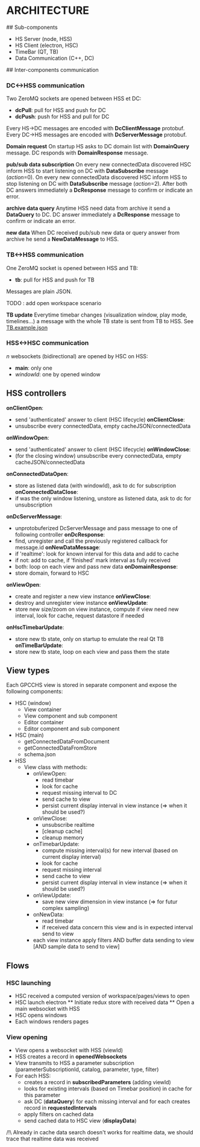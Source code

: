 # ARCHITECTURE

## Sub-components
* HS Server (node, HSS)
* HS Client (electron, HSC)
* TimeBar (QT, TB)
* Data Communication (C++, DC)

## Inter-components communication

### DC<->HSS communication

Two ZeroMQ sockets are opened between HSS et DC:
* **dcPull**: pull for HSS and push for DC
* **dcPush**: push for HSS and pull for DC

Every HS->DC messages are encoded with **DcClientMessage** protobuf.
Every DC->HS messages are encoded with **DcServerMessage** protobuf.

**Domain request**
On startup HS asks to DC domain list with **DomainQuery** message.
DC responds with **DomainResponse** message.

**pub/sub data subscription**
On every new connectedData discovered HSC inform HSS to start listening on DC with **DataSubscribe** message (*action*=0).
On every new connectedData discovered HSC inform HSS to stop listening on DC with **DataSubscribe** message (*action*=2).
After both DC answers immediately a **DcResponse** message to confirm or indicate an error.

**archive data query**
Anytime HSS need data from archive it send a **DataQuery** to DC.
DC answer immediately a **DcResponse** message to confirm or indicate an error.

**new data**
When DC received pub/sub new data or query answer from archive he send a **NewDataMessage** to HSS. 

### TB<->HSS communication

One ZeroMQ socket is opened between HSS and TB:
* **tb**: pull for HSS and push for TB

Messages are plain JSON.

TODO : add open workspace scenario

**TB update**
Everytime timebar changes (visualization window, play mode, timelines...) a message with the whole TB state is sent from TB to HSS.
See [TB.example.json](./lib/schemaManager/examples/TB.example.json)

### HSS<->HSC communication

*n* websockets (bidirectional) are opened by HSC on HSS:
* **main**: only one
* *windowId*: one by opened window

## HSS controllers

**onClientOpen**:
* send 'authenticated' answer to client (HSC lifecycle)
**onClientClose**: 
* unsubscribe every connectedData, empty cacheJSON/connectedData

**onWindowOpen**: 
* send 'authenticated' answer to client (HSC lifecycle)
**onWindowClose**: 
* (for the closing window) unsubscribe every connectedData, empty cacheJSON/connectedData

**onConnectedDataOpen**: 
* store as listened data (with windowId), ask to dc for subscription
**onConnectedDataClose**: 
* if was the only window listening, unstore as listened data, ask to dc for unsubscription

**onDcServerMessage**:
* unprotobuferized DcServerMessage and pass message to one of following controller
**onDcResponse**:
* find, unregister and call the previously registered callback for message.id
**onNewDataMessage**:
* if 'realtime': look for known interval for this data and add to cache
* if not: add to cache, if 'finished' mark interval as fully received
* both: loop on each view and pass new data
**onDomainResponse**: 
* store domain, forward to HSC

**onViewOpen**:
* create and register a new view instance
**onViewClose**: 
* destroy and unregister view instance
**onViewUpdate**: 
* store new size/zoom on view instance, compute if view need new interval, look for cache, request datastore if needed

**onHscTimebarUpdate**: 
* store new tb state, only on startup to emulate the real Qt TB
**onTimeBarUpdate**: 
* store new tb state, loop on each view and pass them the state

## View types

Each GPCCHS view is stored in separate component and expose the following components:
* HSC (window)
  - View container
  - View component and sub component
  - Editor container
  - Editor component and sub component
* HSC (main)
  - getConnectedDataFromDocument
  - getConnectedDataFromStore
  - schema.json
* HSS
  - View class with methods:
    * onViewOpen: 
      - read timebar
      - look for cache
      - request missing interval to DC
      - send cache to view
      - persist current display interval in view instance (=> when it should be used?)
    * onViewClose:
      - unsubscribe realtime
      - [cleanup cache]
      - cleanup memory
    * onTimebarUpdate:
      - compute missing interval(s) for new interval (based on current display interval)
      - look for cache
      - request missing interval
      - send cache to view
      - persist current display interval in view instance  (=> when it should be used?)
    * onViewUpdate:
      - save new view dimension in view instance (=> for futur complex sampling)
    * onNewData:
      - read timebar
      - if received data concern this view and is in expected interval send to view
    * each view instance apply filters AND buffer data sending to view [AND sample data to send to view]
  
## Flows

### HSC launching

* HSC received a computed version of workspace/pages/views to open
* HSC launch electron
** Initiate redux store with received data
** Open a main websocket with HSS
* HSC opens windows
* Each windows renders pages

### View opening

* View opens a websocket with HSS (viewId)
* HSS creates a record in **openedWebsockets**
* View transmits to HSS a parameter subscription (parameterSubscriptionId, catalog, parameter, type, filter)
* For each HSS:
  - creates a record in **subscribedParameters** (adding viewId)
  - looks for existing intervals (based on Timebar position) in cache for this parameter
  - ask DC (**dataQuery**) for each missing interval and for each creates record in **requestedIntervals**
  - apply filters on cached data
  - send cached data to HSC view (**displayData**)

/!\ Already in cache data search doesn't works for realtime data, we should trace that realtime data was received
